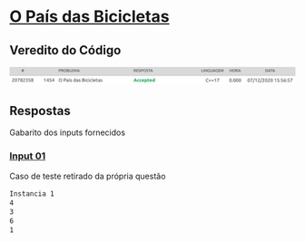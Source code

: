# [O País das Bicicletas](https://www.urionlinejudge.com.br/judge/pt/problems/view/1454)

## Veredito do Código

![Accepted](../images/verdict_uri.png)

## Respostas

Gabarito dos inputs fornecidos

### [Input 01](in1)

Caso de teste retirado da própria questão

```
Instancia 1
4
3
6
1
```

